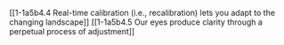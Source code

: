 [[1-1a5b4.4 Real-time calibration (i.e., recalibration) lets you adapt to the changing landscape]]
[[1-1a5b4.5 Our eyes produce clarity through a perpetual process of adjustment]]